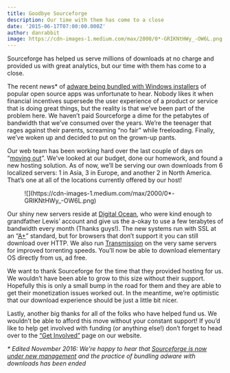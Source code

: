 ```yaml
---
title: Goodbye Sourceforge
description: Our time with them has come to a close
date: '2015-06-17T07:00:00.000Z'
author: danrabbit
image: https://cdn-images-1.medium.com/max/2000/0*-GRIKNtHWy_-OW6L.png
---
```


Sourceforge has helped us serve millions of downloads at no charge and provided us with great analytics, but our time with them has come to a close.

The recent news\* of [adware being bundled with Windows installers](https://arstechnica.com/information-technology/2015/05/sourceforge-grabs-gimp-for-windows-account-wraps-installer-in-bundle-pushing-adware/) of popular open source apps was unfortunate to hear. Nobody likes it when financial incentives supersede the user experience of a product or service that is doing great things, but the reality is that we’ve been part of the problem here. We haven’t paid Sourceforge a dime for the petabytes of bandwidth that we’ve consumed over the years. We’re the teenager that rages against their parents, screaming “no fair” while freeloading. Finally, we’ve woken up and decided to put on the grown-up pants.

Our web team has been working hard over the last couple of days on “[moving out](https://github.com/elementary/website/pull/697)”. We’ve looked at our budget, done our homework, and found a new hosting solution. As of now, we’ll be serving our own downloads from 6 localized servers: 1 in Asia, 3 in Europe, and another 2 in North America. That’s one at all of the locations currently offered by our host!

<figure markdown="1">
![](https://cdn-images-1.medium.com/max/2000/0*-GRIKNtHWy_-OW6L.png)
</figure>

Our shiny new servers reside at [Digital Ocean](https://do.co), who were kind enough to grandfather Lewis’ account and give us the a-okay to use a few terabytes of bandwidth every month (Thanks guys!). The new systems run with SSL at an “[A+](https://www.ssllabs.com/ssltest/analyze.html?d=nyc3.dl.elementary.io)” standard, but for browsers that don’t support it you can still download over HTTP. We also run [Transmission](http://www.transmissionbt.com) on the very same servers for improved torrenting speeds. You’ll now be able to download elementary OS directly from us, ad free.

We want to thank Sourceforge for the time that they provided hosting for us. We wouldn’t have been able to grow to this size without their support. Hopefully this is only a small bump in the road for them and they are able to get their monetization issues worked out. In the meantime, we’re optimistic that our download experience should be just a little bit nicer.

Lastly, another big thanks for all of the folks who have helped fund us. We wouldn’t be able to afford this move without your constant support! If you’d like to help get involved with funding (or anything else!) don’t forget to head over to the [“Get Involved”](https://elementary.io/get-involved) page on our website.

_\* Edited November 2016: We’re happy to hear that_ [_Sourceforge is now under new management_](http://arstechnica.com/information-technology/2016/06/under-new-management-sourceforge-moves-to-put-badness-in-past/) _and the practice of bundling adware with downloads has been ended_